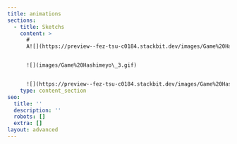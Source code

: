 ```yaml
---
title: animations
sections:
  - title: Sketchs
    content: >
      #
      A![](https://preview--fez-tsu-c0184.stackbit.dev/images/Game%20Hashimeyo\_3.gif)


      ![](images/Game%20Hashimeyo\_3.gif)


      ![](https://preview--fez-tsu-c0184.stackbit.dev/images/Game%20Hashimeyo\_3.gif)
    type: content_section
seo:
  title: ''
  description: ''
  robots: []
  extra: []
layout: advanced
---
```

